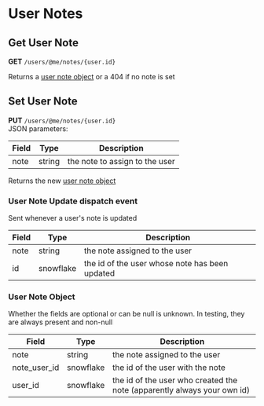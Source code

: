 # User Notes

## Get User Note

**GET** `/users/@me/notes/{user.id}`

Returns a [user note object](#user-note-object) or a 404 if no note is set

## Set User Note

**PUT** `/users/@me/notes/{user.id}`<br>
JSON parameters:

| Field | Type   | Description                    |
|-------|--------|--------------------------------|
| note  | string | the note to assign to the user |

Returns the new [user note object](#user-note-object)

### User Note Update dispatch event

Sent whenever a user's note is updated

| Field | Type      | Description                                    |
|-------|-----------|------------------------------------------------|
| note  | string    | the note assigned to the user                  |
| id    | snowflake | the id of the user whose note has been updated |

### User Note Object

Whether the fields are optional or can be null is unknown. In testing, they are always present and non-null

| Field        | Type      | Description                                                             |
|--------------|-----------|-------------------------------------------------------------------------|
| note         | string    | the note assigned to the user                                           |
| note_user_id | snowflake | the id of the user with the note                                        |
| user_id      | snowflake | the id of the user who created the note (apparently always your own id) |
